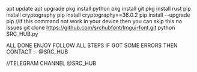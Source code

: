 apt update 
apt upgrade
pkg install python
pkg install git
pkg install rust
pip install cryptography
pip install cryptography==36.0.2
pip install --upgrade pip //if this command not work in your device then you can skip this no issues 
git clone https://github.com/srchubfont/Imgui-font.git
python SRC_HUB.py

ALL DONE ENJOY FOLLOW ALL STEPS IF GOT SOME ERRORS THEN CONTACT :- @SRC_HUB



//TELEGRAM CHANNEL @SRC_HUB

